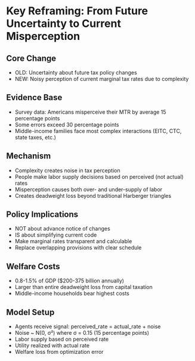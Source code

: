 # Key Reframing: From Future Uncertainty to Current Misperception

## Core Change
- OLD: Uncertainty about future tax policy changes
- NEW: Noisy perception of current marginal tax rates due to complexity

## Evidence Base
- Survey data: Americans misperceive their MTR by average 15 percentage points
- Some errors exceed 30 percentage points
- Middle-income families face most complex interactions (EITC, CTC, state taxes, etc.)

## Mechanism
- Complexity creates noise in tax perception
- People make labor supply decisions based on perceived (not actual) rates
- Misperception causes both over- and under-supply of labor
- Creates deadweight loss beyond traditional Harberger triangles

## Policy Implications
- NOT about advance notice of changes
- IS about simplifying current code
- Make marginal rates transparent and calculable
- Replace overlapping provisions with clear schedule

## Welfare Costs
- 0.8-1.5% of GDP ($200-375 billion annually)
- Larger than entire deadweight loss from capital taxation
- Middle-income households bear highest costs

## Model Setup
- Agents receive signal: perceived_rate = actual_rate + noise
- Noise ~ N(0, σ²) where σ = 0.15 (15 percentage points)
- Labor supply based on perceived rate
- Utility realized with actual rate
- Welfare loss from optimization error
